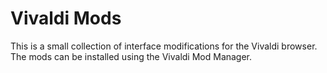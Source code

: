 Vivaldi Mods
===========
This is a small collection of interface modifications for the Vivaldi browser. 
The mods can be installed using the Vivaldi Mod Manager.

